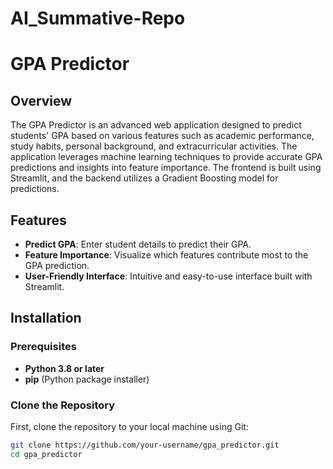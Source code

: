 # AI_Summative-Repo
# GPA Predictor

## Overview
The GPA Predictor is an advanced web application designed to predict students' GPA based on various features such as academic performance, study habits, personal background, and extracurricular activities. The application leverages machine learning techniques to provide accurate GPA predictions and insights into feature importance. The frontend is built using Streamlit, and the backend utilizes a Gradient Boosting model for predictions.

## Features
- **Predict GPA**: Enter student details to predict their GPA.
- **Feature Importance**: Visualize which features contribute most to the GPA prediction.
- **User-Friendly Interface**: Intuitive and easy-to-use interface built with Streamlit.

## Installation

### Prerequisites
- **Python 3.8 or later**
- **pip** (Python package installer)

### Clone the Repository
First, clone the repository to your local machine using Git:
```sh
git clone https://github.com/your-username/gpa_predictor.git
cd gpa_predictor
